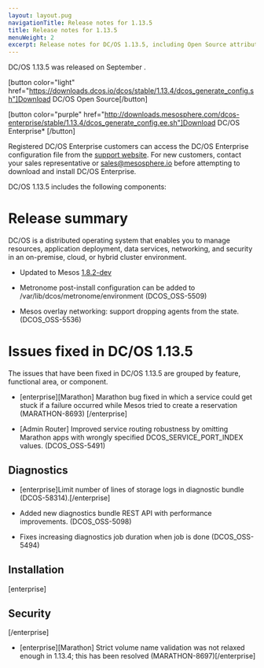 ```yaml
---
layout: layout.pug
navigationTitle: Release notes for 1.13.5
title: Release notes for 1.13.5
menuWeight: 2
excerpt: Release notes for DC/OS 1.13.5, including Open Source attribution, and version policy.
---
```

DC/OS 1.13.5 was released on September .

[button color="light" href="https://downloads.dcos.io/dcos/stable/1.13.4/dcos_generate_config.sh"]Download DC/OS Open Source[/button]

[button color="purple" href="http://downloads.mesosphere.com/dcos-enterprise/stable/1.13.4/dcos_generate_config.ee.sh"]Download DC/OS Enterprise* [/button]

Registered DC/OS Enterprise customers can access the DC/OS Enterprise configuration file from the [support website](https://support.mesosphere.com/s/downloads). For new customers, contact your sales representative or <a href="mailto:sales@mesosphere.io">sales@mesosphere.io</a> before attempting to download and install DC/OS Enterprise.

DC/OS 1.13.5 includes the following components:


# Release summary
DC/OS is a distributed operating system that enables you to manage resources, application deployment, data services, networking, and security in an on-premise, cloud, or hybrid cluster environment.

- Updated to Mesos [1.8.2-dev](https://github.com/apache/mesos/blob/adc958f553c3728aab5529de56b0ddc30c0f9b68/CHANGELOG)

- Metronome post-install configuration can be added to /var/lib/dcos/metronome/environment (DCOS_OSS-5509)

- Mesos overlay networking: support dropping agents from the state. (DCOS_OSS-5536)

# Issues fixed in DC/OS 1.13.5
The issues that have been fixed in DC/OS 1.13.5 are grouped by feature, functional area, or component. 

- [enterprise][Marathon] Marathon bug fixed in which a service could get stuck if a failure occurred while Mesos tried to create a reservation (MARATHON-8693) [/enterprise]

- [Admin Router] Improved service routing robustness by omitting Marathon apps with wrongly specified DCOS_SERVICE_PORT_INDEX values. (DCOS_OSS-5491)


## Diagnostics

- [enterprise]Limit number of lines of storage logs in diagnostic bundle (DCOS-58314).[/enterprise]

- Added new diagnostics bundle REST API with performance improvements. (DCOS_OSS-5098)

- Fixes increasing diagnostics job duration when job is done (DCOS_OSS-5494)

## Installation

[enterprise]
## Security
[/enterprise]

- [enterprise][Marathon] Strict volume name validation was not relaxed enough in 1.13.4; this has been resolved (MARATHON-8697)[/enterprise]

